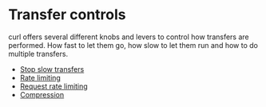 # Transfer controls

curl offers several different knobs and levers to control how transfers are
performed. How fast to let them go, how slow to let them run and how to do
multiple transfers.

 * [Stop slow transfers](tooslow.md)
 * [Rate limiting](rate-limiting.md)
 * [Request rate limiting](request-rate.md)
 * [Compression](compression.md)
